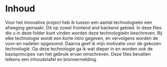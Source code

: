 # Inhoud

Voor het innovative project heb ik tussen een aantal technologieën een afweging gemaakt.
Dit op zowel frontend and backend gebied. In deze files die u in deze folder kunt vinden
worden deze technologieën beschreven. Bij elke technologie wordt een korte intro gegeven, en vervolgens worden de voor-en nadelen opgesomd. Daarna geef ik mijn motivatie voor de gekozen technologië.
Op deze technologie ga ik wat dieper in en worden ook de basisprincipes van het gebruik ervan omschreven.
Deze files bevatten telkens een inhoudstafel en bronvermelding.

